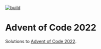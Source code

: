 [![build](https://github.com/scarvalhojr/adventofcode2022/actions/workflows/build.yml/badge.svg)](https://github.com/scarvalhojr/adventofcode2022/actions/workflows/build.yml)

# Advent of Code 2022

Solutions to [Advent of Code 2022](https://adventofcode.com/2022).